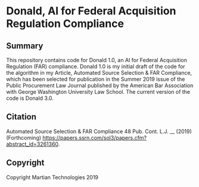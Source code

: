 # Donald, AI for Federal Acquisition Regulation Compliance

Summary
---
This repository contains code for Donald 1.0, an AI for Federal Acquisition Regulation (FAR) compliance. Donald 1.0 is my initial draft of the code for the algorithm in my Article, Automated Source Selection & FAR Compliance, which has been selected for publication in the Summer 2019 issue of the Public Procurement Law Journal published by the American Bar Association with George Washington University Law School. The current version of the code is Donald 3.0. 

Citation
---
Automated Source Selection & FAR Compliance 48 Pub. Cont. L.J. __ (2019) (Forthcoming) https://papers.ssrn.com/sol3/papers.cfm?abstract_id=3261360.

Copyright
---
Copyright Martian Technologies 2019
